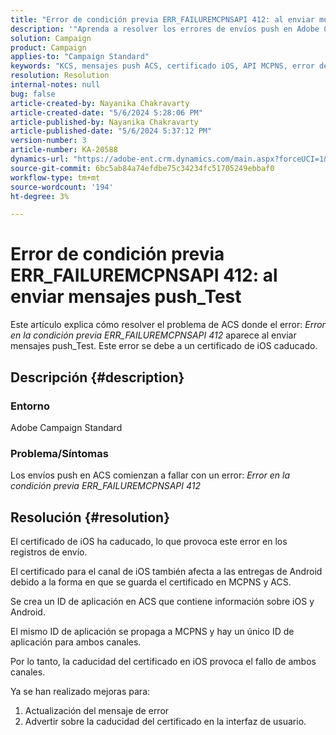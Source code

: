 ```yaml
---
title: "Error de condición previa ERR_FAILUREMCPNSAPI 412: al enviar mensajes push_Test"
description: '"Aprenda a resolver los errores de envíos push en Adobe Campaign Standard (ACS) con el error ERR_FAILUREMCPNSAPI 412 Precondition Failed".'
solution: Campaign
product: Campaign
applies-to: "Campaign Standard"
keywords: "KCS, mensajes push ACS, certificado iOS, API MCPNS, error de condición previa"
resolution: Resolution
internal-notes: null
bug: false
article-created-by: Nayanika Chakravarty
article-created-date: "5/6/2024 5:28:06 PM"
article-published-by: Nayanika Chakravarty
article-published-date: "5/6/2024 5:37:12 PM"
version-number: 3
article-number: KA-20588
dynamics-url: "https://adobe-ent.crm.dynamics.com/main.aspx?forceUCI=1&pagetype=entityrecord&etn=knowledgearticle&id=b02361f9-cd0b-ef11-9f8a-6045bd0065b6"
source-git-commit: 6bc5ab84a74efdbe75c34234fc51705249ebbaf0
workflow-type: tm+mt
source-wordcount: '194'
ht-degree: 3%

---
```


# Error de condición previa ERR_FAILUREMCPNSAPI 412: al enviar mensajes push_Test


Este artículo explica cómo resolver el problema de ACS donde el error: *Error en la condición previa ERR_FAILUREMCPNSAPI 412* aparece al enviar mensajes push_Test. Este error se debe a un certificado de iOS caducado.

## Descripción {#description}


### Entorno

Adobe Campaign Standard

### Problema/Síntomas

Los envíos push en ACS comienzan a fallar con un error: *Error en la condición previa ERR_FAILUREMCPNSAPI 412*


## Resolución {#resolution}


El certificado de iOS ha caducado, lo que provoca este error en los registros de envío.

El certificado para el canal de iOS también afecta a las entregas de Android debido a la forma en que se guarda el certificado en MCPNS y ACS.

Se crea un ID de aplicación en ACS que contiene información sobre iOS y Android.

El mismo ID de aplicación se propaga a MCPNS y hay un único ID de aplicación para ambos canales.

Por lo tanto, la caducidad del certificado en iOS provoca el fallo de ambos canales.

Ya se han realizado mejoras para:

1. Actualización del mensaje de error
2. Advertir sobre la caducidad del certificado en la interfaz de usuario.

